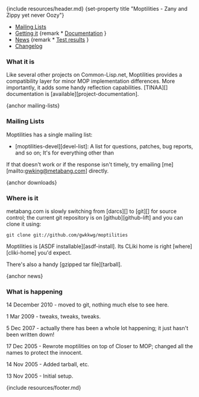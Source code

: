 {include resources/header.md}
{set-property title "Moptilities - Zany and Zippy yet never Oozy"}

<div class="contents">
<div class="system-links">

  * [Mailing Lists][3]
  * [Getting it][4]
{remark  * [Documentation][5] }
  * [News][6]
{remark   * [Test results][tr] }
  * [Changelog][7]

   [3]: #mailing-lists
   [4]: #downloads
   [5]: documentation/ (documentation link)
   [6]: #news
   [7]: changelog.html
   [tr]: test-report.html

</div>
<div class="system-description">

### What it is

Like several other projects on Common-Lisp.net, Moptilities
provides a compatibility layer for minor MOP implementation
differences. More importantly, it adds some handy reflection
capabilities. [TINAA][] documentation is [available][project-documentation].

{anchor mailing-lists}

### Mailing Lists

Moptilities has a single mailing list:

  * [moptilities-devel][devel-list]: A list for questions,
    patches, bug reports, and so on; It's for everything
    other than

If that doesn't work or if the response isn't timely, try 
emailing [me][mailto:gwking@metabang.com] directly.

{anchor downloads}

### Where is it

metabang.com is slowly switching from [darcs][] to [git][]
for source control; the current git repository is on
[github][github-lift] and you can clone it using:

    git clone git://github.com/gwkkwg/moptilities

Moptilities is [ASDF installable][asdf-install]. Its CLiki home is
right [where][cliki-home] you'd expect.

There's also a handy [gzipped tar file][tarball].

{anchor news}

### What is happening

14 December 2010 - moved to git, nothing much else to see here.

1 Mar 2009 - tweaks, tweaks, tweaks.

5 Dec 2007 - actually there has been a whole lot happening; it just hasn't been written down! 

17 Dec 2005 - 
Rewrote moptilities on top of Closer to MOP; changed all the names to protect the innocent.

14 Nov 2005 - Added tarball, etc.

13 Nov 2005 - Initial setup.

</div>
</div>

{include resources/footer.md}

